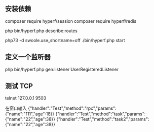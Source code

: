 
## 安装依赖
composer require hyperf/session
composer require hyperf/redis


php bin/hyperf.php describe:routes


php73 -d swoole.use_shortname=off ./bin/hyperf.php start

## 定义一个监听器
php bin/hyperf.php gen:listener UserRegisteredListener

## 测试 TCP
telnet 127.0.0.1 9503

在窗口输入
{"handler":"Test","method":"rpc","params":{"name":"111","age":18}}
{"handler":"Test","method":"task","params":{"name":"22","age":38}}
{"handler":"Test","method":"task2","params":{"name":"22","age":38}}